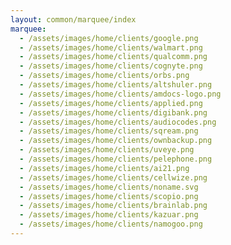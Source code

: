 ```yaml
---
layout: common/marquee/index
marquee:
  - /assets/images/home/clients/google.png
  - /assets/images/home/clients/walmart.png
  - /assets/images/home/clients/qualcomm.png
  - /assets/images/home/clients/cognyte.png
  - /assets/images/home/clients/orbs.png
  - /assets/images/home/clients/altshuler.png
  - /assets/images/home/clients/amdocs-logo.png
  - /assets/images/home/clients/applied.png
  - /assets/images/home/clients/digibank.png
  - /assets/images/home/clients/audiocodes.png
  - /assets/images/home/clients/sqream.png
  - /assets/images/home/clients/ownbackup.png
  - /assets/images/home/clients/uveye.png
  - /assets/images/home/clients/pelephone.png
  - /assets/images/home/clients/ai21.png
  - /assets/images/home/clients/cellwize.png
  - /assets/images/home/clients/noname.svg
  - /assets/images/home/clients/scopio.png
  - /assets/images/home/clients/brainlab.png
  - /assets/images/home/clients/kazuar.png
  - /assets/images/home/clients/namogoo.png
---
```

